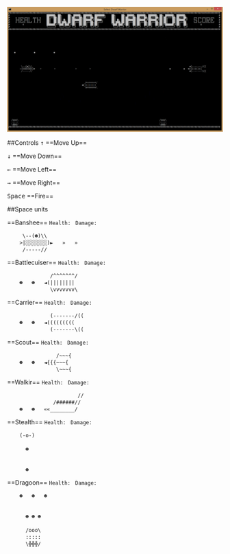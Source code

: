 ![DwarfWarrior](https://github.com/PavelDobranov/TA-Teamwork-CSharp-Part-Two/blob/master/DwarfWarrior.PNG?raw=true)

##Controls
<kbd>↑</kbd> ==Move Up==

<kbd>↓</kbd> ==Move Down==

<kbd>←</kbd> ==Move Left==

<kbd>→</kbd> ==Move Right==

<kbd>Space</kbd> ==Fire==

##Space units

==Banshee==  `Health: ` `Damage: `
```
	 \--(☻)\\
	>|░░░░░░░)►   »   »
	 /-----//
```

==Battlecuiser==  `Health: ` `Damage: `
```
	          /^^^^^^^/
	☻   ☻   ◄(||||||||
	          \vvvvvvv\
```

==Carrier==  `Health: ` `Damage: `
```
	          (-------/((
	☻   ☻   ◄(((((((((
	          (-------\((
```

==Scout==  `Health: ` `Damage: `
```
	            /~~~{
	☻   ☻   ◄{{{~~~{
	            \~~~{
```

==Walkir==  `Health: ` `Damage: `
```
	                   //
	           /######//
	☻   ☻   ««________/
```

==Stealth==  `Health: ` `Damage: `
```
	(-o-)

	  ☻


	  ☻
```

==Dragoon==  `Health: ` `Damage: `
```
	☻   ☻   ☻


	  ☻ ☻ ☻

	  /ooo\
	  :::::
	  \╬╬╬/
```




